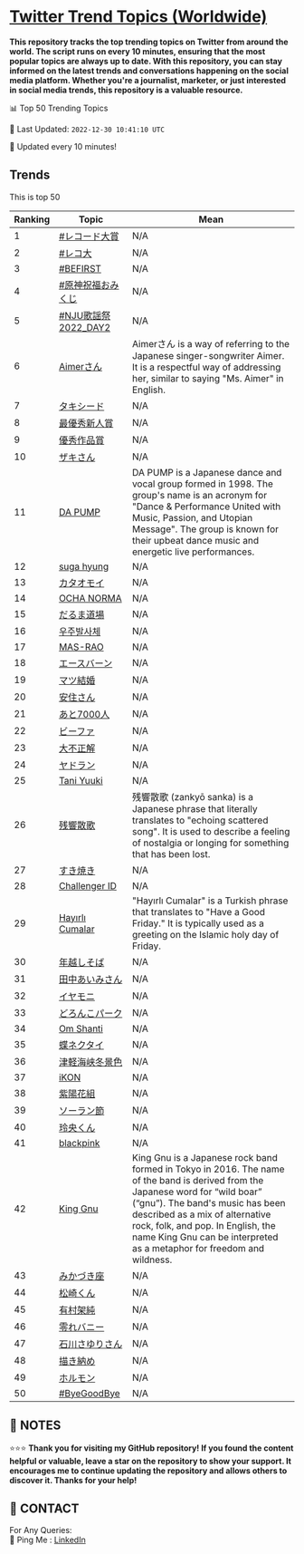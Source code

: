 [Twitter Trend Topics (Worldwide)](https://github.com/ErcinDedeoglu/Twitter-Trend-Topics)
==========

**This repository tracks the top trending topics on Twitter from around the world. 
The script runs on every 10 minutes, ensuring that the most popular topics are always up to date. 
With this repository, you can stay informed on the latest trends and conversations happening on the social media platform. 
Whether you're a journalist, marketer, or just interested in social media trends, this repository is a valuable resource.**


📊 Top 50 Trending Topics

📆 Last Updated: `2022-12-30 10:41:10 UTC`

🔧 Updated every 10 minutes!


## Trends

This is top 50

| Ranking | Topic | Mean |
| ------- | ------------ | ------------ |
| 1 | [#レコード大賞](http://twitter.com/search?q=%23%e3%83%ac%e3%82%b3%e3%83%bc%e3%83%89%e5%a4%a7%e8%b3%9e) | N/A |
| 2 | [#レコ大](http://twitter.com/search?q=%23%e3%83%ac%e3%82%b3%e5%a4%a7) | N/A |
| 3 | [#BEFIRST](http://twitter.com/search?q=%23BEFIRST) | N/A |
| 4 | [#原神祝福おみくじ](http://twitter.com/search?q=%23%e5%8e%9f%e7%a5%9e%e7%a5%9d%e7%a6%8f%e3%81%8a%e3%81%bf%e3%81%8f%e3%81%98) | N/A |
| 5 | [#NJU歌謡祭2022_DAY2](http://twitter.com/search?q=%23NJU%e6%ad%8c%e8%ac%a1%e7%a5%ad2022_DAY2) | N/A |
| 6 | [Aimerさん](http://twitter.com/search?q=Aimer%e3%81%95%e3%82%93) | Aimerさん is a way of referring to the Japanese singer-songwriter Aimer. It is a respectful way of addressing her, similar to saying "Ms. Aimer" in English. |
| 7 | [タキシード](http://twitter.com/search?q=%e3%82%bf%e3%82%ad%e3%82%b7%e3%83%bc%e3%83%89) | N/A |
| 8 | [最優秀新人賞](http://twitter.com/search?q=%e6%9c%80%e5%84%aa%e7%a7%80%e6%96%b0%e4%ba%ba%e8%b3%9e) | N/A |
| 9 | [優秀作品賞](http://twitter.com/search?q=%e5%84%aa%e7%a7%80%e4%bd%9c%e5%93%81%e8%b3%9e) | N/A |
| 10 | [ザキさん](http://twitter.com/search?q=%e3%82%b6%e3%82%ad%e3%81%95%e3%82%93) | N/A |
| 11 | [DA PUMP](http://twitter.com/search?q=DA+PUMP) | DA PUMP is a Japanese dance and vocal group formed in 1998. The group's name is an acronym for "Dance & Performance United with Music, Passion, and Utopian Message". The group is known for their upbeat dance music and energetic live performances. |
| 12 | [suga hyung](http://twitter.com/search?q=suga+hyung) | N/A |
| 13 | [カタオモイ](http://twitter.com/search?q=%e3%82%ab%e3%82%bf%e3%82%aa%e3%83%a2%e3%82%a4) | N/A |
| 14 | [OCHA NORMA](http://twitter.com/search?q=OCHA+NORMA) | N/A |
| 15 | [だるま道場](http://twitter.com/search?q=%e3%81%a0%e3%82%8b%e3%81%be%e9%81%93%e5%a0%b4) | N/A |
| 16 | [우주발사체](http://twitter.com/search?q=%ec%9a%b0%ec%a3%bc%eb%b0%9c%ec%82%ac%ec%b2%b4) | N/A |
| 17 | [MAS-RAO](http://twitter.com/search?q=MAS-RAO) | N/A |
| 18 | [エースバーン](http://twitter.com/search?q=%e3%82%a8%e3%83%bc%e3%82%b9%e3%83%90%e3%83%bc%e3%83%b3) | N/A |
| 19 | [マツ結婚](http://twitter.com/search?q=%e3%83%9e%e3%83%84%e7%b5%90%e5%a9%9a) | N/A |
| 20 | [安住さん](http://twitter.com/search?q=%e5%ae%89%e4%bd%8f%e3%81%95%e3%82%93) | N/A |
| 21 | [あと7000人](http://twitter.com/search?q=%e3%81%82%e3%81%a87000%e4%ba%ba) | N/A |
| 22 | [ビーファ](http://twitter.com/search?q=%e3%83%93%e3%83%bc%e3%83%95%e3%82%a1) | N/A |
| 23 | [大不正解](http://twitter.com/search?q=%e5%a4%a7%e4%b8%8d%e6%ad%a3%e8%a7%a3) | N/A |
| 24 | [ヤドラン](http://twitter.com/search?q=%e3%83%a4%e3%83%89%e3%83%a9%e3%83%b3) | N/A |
| 25 | [Tani Yuuki](http://twitter.com/search?q=Tani+Yuuki) | N/A |
| 26 | [残響散歌](http://twitter.com/search?q=%e6%ae%8b%e9%9f%bf%e6%95%a3%e6%ad%8c) | 残響散歌 (zankyō sanka) is a Japanese phrase that literally translates to "echoing scattered song". It is used to describe a feeling of nostalgia or longing for something that has been lost. |
| 27 | [すき焼き](http://twitter.com/search?q=%e3%81%99%e3%81%8d%e7%84%bc%e3%81%8d) | N/A |
| 28 | [Challenger ID](http://twitter.com/search?q=Challenger+ID) | N/A |
| 29 | [Hayırlı Cumalar](http://twitter.com/search?q=Hay%c4%b1rl%c4%b1+Cumalar) | "Hayırlı Cumalar" is a Turkish phrase that translates to "Have a Good Friday." It is typically used as a greeting on the Islamic holy day of Friday. |
| 30 | [年越しそば](http://twitter.com/search?q=%e5%b9%b4%e8%b6%8a%e3%81%97%e3%81%9d%e3%81%b0) | N/A |
| 31 | [田中あいみさん](http://twitter.com/search?q=%e7%94%b0%e4%b8%ad%e3%81%82%e3%81%84%e3%81%bf%e3%81%95%e3%82%93) | N/A |
| 32 | [イヤモニ](http://twitter.com/search?q=%e3%82%a4%e3%83%a4%e3%83%a2%e3%83%8b) | N/A |
| 33 | [どろんこパーク](http://twitter.com/search?q=%e3%81%a9%e3%82%8d%e3%82%93%e3%81%93%e3%83%91%e3%83%bc%e3%82%af) | N/A |
| 34 | [Om Shanti](http://twitter.com/search?q=Om+Shanti) | N/A |
| 35 | [蝶ネクタイ](http://twitter.com/search?q=%e8%9d%b6%e3%83%8d%e3%82%af%e3%82%bf%e3%82%a4) | N/A |
| 36 | [津軽海峡冬景色](http://twitter.com/search?q=%e6%b4%a5%e8%bb%bd%e6%b5%b7%e5%b3%a1%e5%86%ac%e6%99%af%e8%89%b2) | N/A |
| 37 | [iKON](http://twitter.com/search?q=iKON) | N/A |
| 38 | [紫陽花組](http://twitter.com/search?q=%e7%b4%ab%e9%99%bd%e8%8a%b1%e7%b5%84) | N/A |
| 39 | [ソーラン節](http://twitter.com/search?q=%e3%82%bd%e3%83%bc%e3%83%a9%e3%83%b3%e7%af%80) | N/A |
| 40 | [玲央くん](http://twitter.com/search?q=%e7%8e%b2%e5%a4%ae%e3%81%8f%e3%82%93) | N/A |
| 41 | [blackpink](http://twitter.com/search?q=blackpink) | N/A |
| 42 | [King Gnu](http://twitter.com/search?q=King+Gnu) | King Gnu is a Japanese rock band formed in Tokyo in 2016. The name of the band is derived from the Japanese word for “wild boar” (“gnu”). The band's music has been described as a mix of alternative rock, folk, and pop. In English, the name King Gnu can be interpreted as a metaphor for freedom and wildness. |
| 43 | [みかづき座](http://twitter.com/search?q=%e3%81%bf%e3%81%8b%e3%81%a5%e3%81%8d%e5%ba%a7) | N/A |
| 44 | [松崎くん](http://twitter.com/search?q=%e6%9d%be%e5%b4%8e%e3%81%8f%e3%82%93) | N/A |
| 45 | [有村架純](http://twitter.com/search?q=%e6%9c%89%e6%9d%91%e6%9e%b6%e7%b4%94) | N/A |
| 46 | [零れバニー](http://twitter.com/search?q=%e9%9b%b6%e3%82%8c%e3%83%90%e3%83%8b%e3%83%bc) | N/A |
| 47 | [石川さゆりさん](http://twitter.com/search?q=%e7%9f%b3%e5%b7%9d%e3%81%95%e3%82%86%e3%82%8a%e3%81%95%e3%82%93) | N/A |
| 48 | [描き納め](http://twitter.com/search?q=%e6%8f%8f%e3%81%8d%e7%b4%8d%e3%82%81) | N/A |
| 49 | [ホルモン](http://twitter.com/search?q=%e3%83%9b%e3%83%ab%e3%83%a2%e3%83%b3) | N/A |
| 50 | [#ByeGoodBye](http://twitter.com/search?q=%23ByeGoodBye) | N/A |




## 📝 NOTES

⭐⭐⭐ **Thank you for visiting my GitHub repository! If you found the content helpful or valuable, leave a star on the repository to show your support. It encourages me to continue updating the repository and allows others to discover it. Thanks for your help!**

## 📨 CONTACT

 For Any Queries:  
            🏓 Ping Me : [LinkedIn](https://www.linkedin.com/in/ercindedeoglu/)